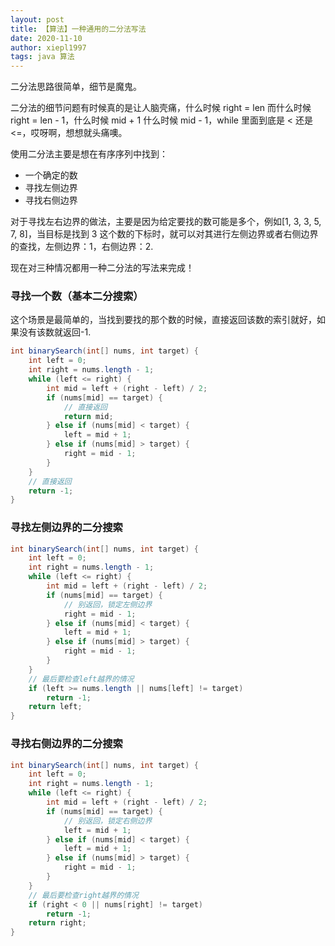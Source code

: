 ```yaml
---
layout: post
title: 【算法】一种通用的二分法写法
date: 2020-11-10
author: xiepl1997
tags: java 算法
---
```


二分法思路很简单，细节是魔鬼。  

二分法的细节问题有时候真的是让人脑壳痛，什么时候 right = len 而什么时候 right = len - 1，什么时候 mid + 1 什么时候 mid - 1，while 里面到底是 < 还是 <=，哎呀啊，想想就头痛噢。  

使用二分法主要是想在有序序列中找到：
* 一个确定的数
* 寻找左侧边界
* 寻找右侧边界

对于寻找左右边界的做法，主要是因为给定要找的数可能是多个，例如[1, 3, 3, 5, 7, 8]，当目标是找到 3 这个数的下标时，就可以对其进行左侧边界或者右侧边界的查找，左侧边界：1，右侧边界：2.  

现在对三种情况都用一种二分法的写法来完成！

### 寻找一个数（基本二分搜索）

这个场景是最简单的，当找到要找的那个数的时候，直接返回该数的索引就好，如果没有该数就返回-1.
```java
int binarySearch(int[] nums, int target) {
	int left = 0;
	int right = nums.length - 1;
	while (left <= right) {
		int mid = left + (right - left) / 2;
		if (nums[mid] == target) {
			// 直接返回
			return mid;
		} else if (nums[mid] < target) {
			left = mid + 1;
		} else if (nums[mid] > target) {
			right = mid - 1;
		}
	}
	// 直接返回
	return -1;
}
```

### 寻找左侧边界的二分搜索
```java
int binarySearch(int[] nums, int target) {
	int left = 0;
	int right = nums.length - 1;
	while (left <= right) {
		int mid = left + (right - left) / 2;
		if (nums[mid] == target) {
			// 别返回，锁定左侧边界
			right = mid - 1;
		} else if (nums[mid] < target) {
			left = mid + 1;
		} else if (nums[mid] > target) {
			right = mid - 1;
		}
	}
	// 最后要检查left越界的情况
	if (left >= nums.length || nums[left] != target)
		return -1;
	return left;
}
```

### 寻找右侧边界的二分搜索
```java
int binarySearch(int[] nums, int target) {
	int left = 0;
	int right = nums.length - 1;
	while (left <= right) {
		int mid = left + (right - left) / 2;
		if (nums[mid] == target) {
			// 别返回，锁定右侧边界
			left = mid + 1;
		} else if (nums[mid] < target) {
			left = mid + 1;
		} else if (nums[mid] > target) {
			right = mid - 1;
		}
	}
	// 最后要检查right越界的情况
	if (right < 0 || nums[right] != target)
		return -1;
	return right;
}
```